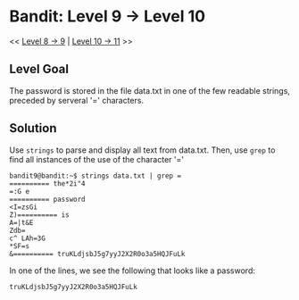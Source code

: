 # Bandit: Level 9 -> Level 10
<< [Level 8 -> 9](https://github.com/Dennis-Dang/OverTheWire/blob/main/0_bandit/level_08-09.md) | [Level 10 -> 11](https://github.com/Dennis-Dang/OverTheWire/blob/main/0_bandit/level_10-11.md) >>

## Level Goal
The password is stored in the file data.txt in one of the few readable strings, preceded by serveral '=' characters.

## Solution
Use `strings` to parse and display all text from data.txt.
Then, use `grep` to find all instances of the use of the character '='

```console
bandit9@bandit:~$ strings data.txt | grep =
========== the*2i"4
=:G e
========== password
<I=zsGi
Z)========== is
A=|t&E
Zdb=
c^ LAh=3G
*SF=s
&========== truKLdjsbJ5g7yyJ2X2R0o3a5HQJFuLk
```

In one of the lines, we see the following that looks like a password:
```console
truKLdjsbJ5g7yyJ2X2R0o3a5HQJFuLk
```
